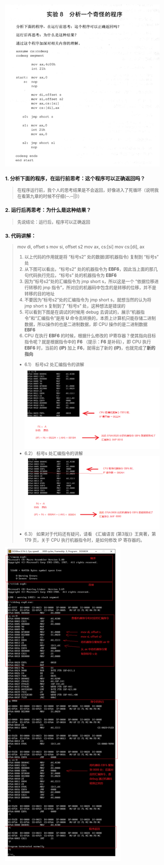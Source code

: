 ![分析一个奇怪的程序](./汇编语言(第3版，王爽著)：实验8-分析一个奇怪的程序.assets/17731575-704c4f3c472fdc3a.png)

### 1. 分析下面的程序，在运行前思考：这个程序可以正确返回吗？
> 在程序运行前，我个人的思考结果是不会返回，好像进入了死循环（说明我在看第九章的时候不仔细(─.─||)）

### 2. 运行后再思考：为什么是这种结果？
> 先说结论：运行后，程序可以正确返回

### 3. 代码讲解：
> mov di, offset s
> mov si, offset s2
> mov ax, cs:[si]
> mov cs:[di], ax
> 1. 以上代码的作用就是将 “标号s2” 处的数据(即机器指令) 复制到 “标号s” 处
> 2. 从下图可以看出，“标号s2” 处的机器指令为 **EBF6**，因此当上面的那几句代码执行完后，“标号s” 处的机器指令为 **EBF6**
> 3. 因为“标号s2”处的汇编指令为 jmp short s，所以这是一个 “依据位移进行转移的 jmp 指令”，所对应的机器码中包含的是转移的位移，并不是转移的目的地址
> 4. 不要因为“标号s2”处的汇编指令为 jmp short s，就想当然的认为将 jmp short s 复制到了 “标号s” 处，这种想法是错误的
> 5. 可以看到下图是在调试的时候用 debug 去调试的，展示“机器指令”和“汇编指令”是用 **U** 命令去转换的，本质上计算机只能存储二进制数据，所以操作的也是二进制数据，即 CPU 操作的是二进制数据 **EBF6**
> 6. CPU 在执行 **EBF6** 的时候，根据什么修改的 IP寄存器？使其指向目标指令呢？就是根据指令中的 **F6** （提示：**F6** 是补码），即 CPU 执行 **EBF6** 时，当前的 **(IP)** 加上 **F6**，就得出了新的 **(IP)**，也就完成了**新的指向**
> - 6.1） 标号s2 处汇编指令的讲解
> ![实验8 标号s2 处汇编指令的讲解](./汇编语言(第3版，王爽著)：实验8-分析一个奇怪的程序.assets/17731575-052a682da852e22a.png)
> - 6.2） 标号s 处汇编指令的讲解
> ![实验8 标号s 处汇编指令的讲解](./汇编语言(第3版，王爽著)：实验8-分析一个奇怪的程序.assets/17731575-98243d32cf332ca3.png)
> - 6.3） 如果对于代码还有疑问，请看 《汇编语言 (第3版)》王爽著，第 179 页，关于 CPU 执行机器指令时，是如何修改 IP 寄存器的。



![实验8 调试过程](./汇编语言(第3版，王爽著)：实验8-分析一个奇怪的程序.assets/17731575-6fff5d1ad9005e6e.png)
